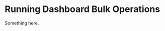 [title]: # (Running Dashboard Bulk Operations)
[tags]: # (XXX)
[priority]: # (1813)
# Running Dashboard Bulk Operations
Something here.
